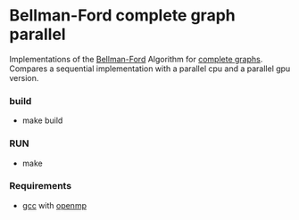 # Bellman-Ford complete graph parallel
Implementations of the [Bellman-Ford](https://de.wikipedia.org/wiki/Bellman-Ford-Algorithmus) Algorithm for [complete graphs](https://en.wikipedia.org/wiki/Complete_graph). Compares a sequential implementation with a parallel cpu and a parallel gpu version.

### build
- make build

### RUN
- make



### Requirements
- [gcc](https://de.wikipedia.org/wiki/GNU_Compiler_Collection) with [openmp](https://de.wikipedia.org/wiki/OpenMP)